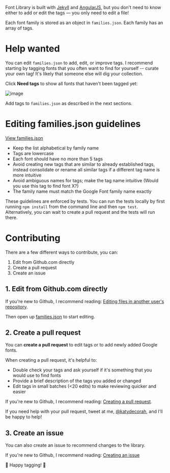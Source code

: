 Font Library is built with [Jekyll](http://jekyllrb.com/) and [AngularJS](https://angularjs.org/), but you don't need to know either to add or edit the tags &mdash; you only need to edit a file!

Each font family is stored as an object in `families.json`. Each family has an array of tags.

# Help wanted

You can edit `families.json` to add, edit, or improve tags. I recommend starting by tagging fonts that you often want to find for yourself -- curate your own tag! It's likely that someone else will dig your collection.

Click **Need tags** to show all fonts that haven't been tagged yet:

![image](https://cloud.githubusercontent.com/assets/2180540/15269030/612cc00e-19c0-11e6-85c1-24f5fd07f717.png)


Add tags to `families.json` as described in the next sections.

# Editing families.json guidelines

[View families.json](https://github.com/katydecorah/font-library/blob/gh-pages/families.json)

* Keep the list alphabetical by family name
* Tags are lowercase
* Each font should have no more than 5 tags
* Avoid creating new tags that are similar to already established tags, instead consolidate or rename all similar tags if a different tag name is more intuitive
* Avoid ambiguous names for tags; make the tag name intuitive (Would you use this tag to find font X?)
* The family name must match the Google Font family name exactly

These guidelines are enforced by tests. You can run the tests locally by first running `npm install` from the command line and then `npm test`. Alternatively, you can wait to create a pull request and the tests will run there. 

# Contributing

There are a few different ways to contribute, you can:

1. Edit from Github.com directly
2. Create a pull request
3. Create an issue

## 1. Edit from Github.com directly

If you're new to Github, I recommend reading: [Editing files in another user's repository](https://help.github.com/articles/editing-files-in-another-user-s-repository/).

Then open up [families.json](https://github.com/katydecorah/font-library/blob/gh-pages/families.json) to start editing.

## 2. Create a pull request

You can **create a pull request** to edit tags or to add newly added Google fonts.

When creating a pull request, it's helpful to:

* Double check your tags and ask yourself if it's something that you would use to find fonts
* Provide a brief description of the tags you added or changed
* Edit tags in small batches (<20 edits) to make reviewing quicker and easier

If you're new to Github, I recommend reading: [Creating a pull request](https://help.github.com/articles/creating-a-pull-request/). 

If you need help with your pull request, tweet at me, [@katydecorah](https://twitter.com/katydecorah), and I'll be happy to help!

## 3. Create an issue

You can also create an issue to recommend changes to the library.

If you're new to Github, I recommend reading: [Creating an issue](https://help.github.com/articles/creating-an-issue/) 


💜 Happy tagging! 💜


